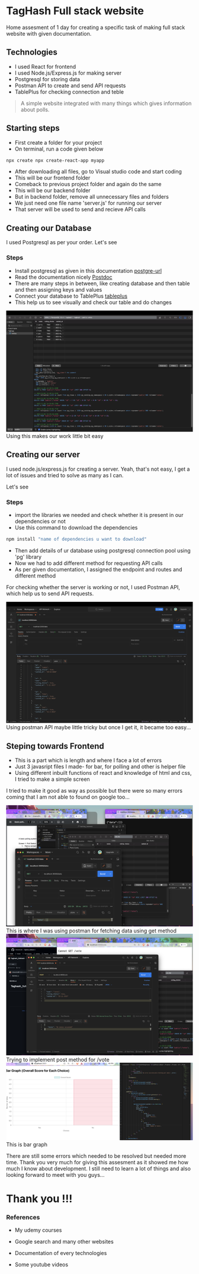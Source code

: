 

# TagHash Full stack website

Home assesment of 1 day for creating a specific task of making full stack website with given documentation.


## Technologies
- I used React for frontend
- I used Node.js/Express.js for making server 
- Postgresql for storing data
- Postman API to create and send API requests
- TablePlus for checking connection and teble


> A simple website integrated with many things
> which gives information about polls.

## Starting steps

- First create a folder for your project
- On terminal, run a code given below
```sh
npx create npx create-react-app myapp
```
- After downloading all files, go to Visual studio code and start coding
- This will be our frontend folder
- Comeback to previous project folder and again do the same
- This will be our backend folder
- But in backend folder, remove all unnecessary files and folders
- We just need one file name 'server.js' for running our server
- That server will be used to send and recieve API calls


## Creating our Database

I used Postgresql as per your order.
 Let's see
 
### Steps
- Install postgresql as given in this documentation [postgre-url]
- Read the documentation nicely [Postdoc]
- There are many steps in between, like creating database and then table and then assigning keys and values
- Connect your database to TablePlus [tableplus]
- This help us to see visually and check our table and do changes 


![alt text](/img/tableplus.png)
Using this makes our work little bit easy

## Creating our server

I used node.js/express.js for creating a server. Yeah, that's not easy, I get a lot of issues and tried to solve as many as I can.

Let's see

### Steps
- import the libraries we needed and check whether it is present in our dependencies or not
- Use this command to download the dependencies
```sh
npm install "name of dependencies u want to download"
```
- Then add details of ur database using postgresql connection pool using 'pg' library
- Now we had to add different method for requesting API calls
- As per given documentation, I assigned the endpoint and routes and different method

For checking whether the server is working or not, I used Postman API, which help us to send API requests.


![alt text](/img/postman.png)
Using postman API maybe little tricky but once I get it, it became too easy...


## Steping towards Frontend

- This is a part which is length and where I face a lot of errors
- Just 3 javasript files I made- for bar, for polling and other is helper file
- Using different inbuilt functions of react and knowledge of html and css, I tried to make a simple screen

I tried to make it good as way as possible but there were so many errors coming that I am not able to found on google too...




![alt text](/img/1.png)
This is where I was using postman for fetching data using get method
![alt text](/img/2.png)
Trying to implement post method for /vote
![alt text](/img/3.png)
This is bar graph 

There are still some errors which needed to be resolved but needed more time.
Thank you very much for giving this assesment as it showed me how much I know about development. I still need to learn a lot of things and also looking forward to meet with you guys...

# Thank you !!!


### References
- My udemy courses
- Google search and many other websites
- Documentation of every technologies
- Some youtube videos


   [Postdoc]: <https://www.postgresql.org/docs/current/>
   [postgre-url]: <https://www.postgresql.org/download/>
   [node.js]: <http://nodejs.org>
   [express]: <http://expressjs.com>
   [tableplus]: <https://docs.tableplus.com/>
